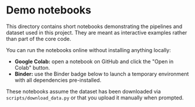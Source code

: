 # Demo notebooks

This directory contains short notebooks demonstrating the pipelines and dataset used in this project. They are meant as interactive examples rather than part of the core code.

You can run the notebooks online without installing anything locally:

- **Google Colab:** open a notebook on GitHub and click the "Open in Colab" button.
- **Binder:** use the Binder badge below to launch a temporary environment with all dependencies pre-installed.

These notebooks assume the dataset has been downloaded via `scripts/download_data.py` or that you upload it manually when prompted.
